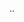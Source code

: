 ..

<!---
httpskirti/httpskirti is a ✨ special ✨ repository because its `README.md` (this file) appears on your GitHub profile.
You can click the Preview link to take a look at your changes.
--->
